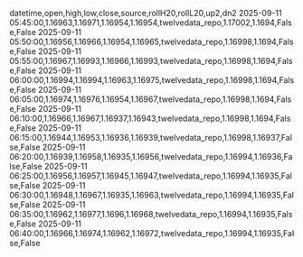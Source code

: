 datetime,open,high,low,close,source,rollH20,rollL20,up2,dn2
2025-09-11 05:45:00,1.16963,1.16971,1.16954,1.16954,twelvedata_repo,1.17002,1.1694,False,False
2025-09-11 05:50:00,1.16956,1.16966,1.16954,1.16965,twelvedata_repo,1.16998,1.1694,False,False
2025-09-11 05:55:00,1.16967,1.16993,1.16966,1.16993,twelvedata_repo,1.16998,1.1694,False,False
2025-09-11 06:00:00,1.16994,1.16994,1.16963,1.16975,twelvedata_repo,1.16998,1.1694,False,False
2025-09-11 06:05:00,1.16974,1.16976,1.16954,1.16967,twelvedata_repo,1.16998,1.1694,False,False
2025-09-11 06:10:00,1.16966,1.16967,1.16937,1.16943,twelvedata_repo,1.16998,1.1694,False,False
2025-09-11 06:15:00,1.16944,1.16953,1.16936,1.16939,twelvedata_repo,1.16998,1.16937,False,False
2025-09-11 06:20:00,1.16939,1.16958,1.16935,1.16956,twelvedata_repo,1.16994,1.16936,False,False
2025-09-11 06:25:00,1.16956,1.16957,1.16945,1.16947,twelvedata_repo,1.16994,1.16935,False,False
2025-09-11 06:30:00,1.16948,1.16967,1.16935,1.16963,twelvedata_repo,1.16994,1.16935,False,False
2025-09-11 06:35:00,1.16962,1.16977,1.1696,1.16968,twelvedata_repo,1.16994,1.16935,False,False
2025-09-11 06:40:00,1.16966,1.16974,1.16962,1.16972,twelvedata_repo,1.16994,1.16935,False,False
